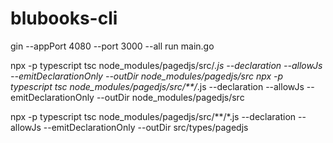 # blubooks-cli
gin --appPort 4080 --port 3000 --all run main.go 


npx -p typescript tsc node_modules/pagedjs/src/*.js --declaration --allowJs --emitDeclarationOnly --outDir node_modules/pagedjs/src
npx -p typescript tsc node_modules/pagedjs/src/**/*.js --declaration --allowJs --emitDeclarationOnly --outDir node_modules/pagedjs/src


npx -p typescript tsc node_modules/pagedjs/src/**/*.js --declaration --allowJs --emitDeclarationOnly --outDir src/types/pagedjs